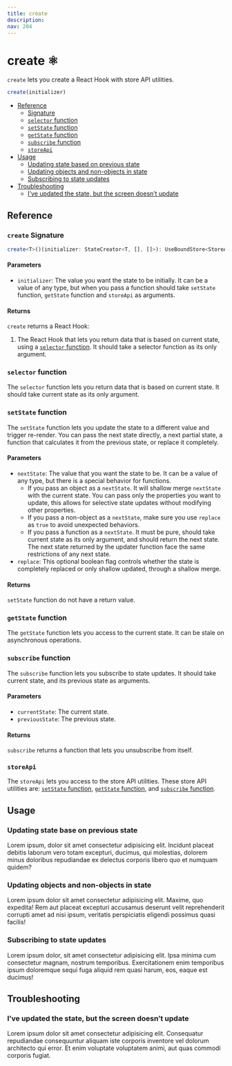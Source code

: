 ```yaml
---
title: create
description:
nav: 204
---
```


# create ⚛️

`create` lets you create a React Hook with store API utilities.

```js
create(initializer)
```

- [Reference](#reference)
  - [Signature](#create-signature)
  - [`selector` function](#selector-function)
  - [`setState` function](#setstate-function)
  - [`getState` function](#getstate-function)
  - [`subscribe` function](#subscribe-function)
  - [`storeApi`](#storeapi)
- [Usage](#usage)
  - [Updating state based on previous state](#updating-state-base-on-a-previous-state)
  - [Updating objects and non-objects in state](#updating-objects-and-non-objects-in-state)
  - [Subscribing to state updates](#subscribing-to-state-updates)
- [Troubleshooting](#troubleshooting)
  - [I’ve updated the state, but the screen doesn’t update](#ive-updated-the-state-but-the-screen-doesnt-update)

## Reference

### `create` Signature

```ts
create<T>()(initializer: StateCreator<T, [], []>): UseBoundStore<StoreApi<T>>
```

#### Parameters

- `initializer`: The value you want the state to be initially. It can be a value of any type, but
  when you pass a function should take `setState` function, `getState` function and `storeApi` as
  arguments.

#### Returns

`create` returns a React Hook:

1. The React Hook that lets you return data that is based on current state, using a
   [`selector` function](#selector-function). It should take a selector function as its only
   argument.

### `selector` function

The `selector` function lets you return data that is based on current state. It should take current
state as its only argument.

### `setState` function

The `setState` function lets you update the state to a different value and trigger re-render. You
can pass the next state directly, a next partial state, a function that calculates it from the
previous state, or replace it completely.

#### Parameters

- `nextState`: The value that you want the state to be. It can be a value of any type, but there is
  a special behavior for functions.
  - If you pass an object as a `nextState`. It will shallow merge `nextState` with the current
    state. You can pass only the properties you want to update, this allows for selective state
    updates without modifying other properties.
  - If you pass a non-object as a `nextState`, make sure you use `replace` as `true` to avoid
    unexpected behaviors.
  - If you pass a function as a `nextState`. It must be pure, should take current state as its
    only argument, and should return the next state. The next state returned by the updater
    function face the same restrictions of any next state.
- `replace`: This optional boolean flag controls whether the state is completely replaced or only
  shallow updated, through a shallow merge.

#### Returns

`setState` function do not have a return value.

### `getState` function

The `getState` function lets you access to the current state. It can be stale on asynchronous
operations.

### `subscribe` function

The `subscribe` function lets you subscribe to state updates. It should take current state, and
its previous state as arguments.

#### Parameters

- `currentState`: The current state.
- `previousState`: The previous state.

#### Returns

`subscribe` returns a function that lets you unsubscribe from itself.

### `storeApi`

The `storeApi` lets you access to the store API utilities. These store API utilities are:
[`setState` function](#setstate-function), [`getState` function](#getstate-function), and
[`subscribe` function](#subscribe-function).

## Usage

### Updating state base on previous state

Lorem ipsum, dolor sit amet consectetur adipisicing elit. Incidunt placeat debitis laborum vero
totam excepturi, ducimus, qui molestias, dolorem minus doloribus repudiandae ex delectus corporis
libero quo et numquam quidem?

### Updating objects and non-objects in state

Lorem ipsum dolor sit amet consectetur adipisicing elit. Maxime, quo expedita! Rem aut placeat
excepturi accusamus deserunt velit reprehenderit corrupti amet ad nisi ipsum, veritatis
perspiciatis eligendi possimus quasi facilis!

### Subscribing to state updates

Lorem ipsum dolor, sit amet consectetur adipisicing elit. Ipsa minima cum consectetur magnam,
nostrum temporibus. Exercitationem enim temporibus ipsum doloremque sequi fuga aliquid rem quasi
harum, eos, eaque est ducimus!

## Troubleshooting

### I’ve updated the state, but the screen doesn’t update

Lorem ipsum dolor sit amet consectetur adipisicing elit. Consequatur repudiandae consequuntur
aliquam iste corporis inventore vel dolorum architecto qui error. Et enim voluptate voluptatem
animi, aut quas commodi corporis fugiat.
